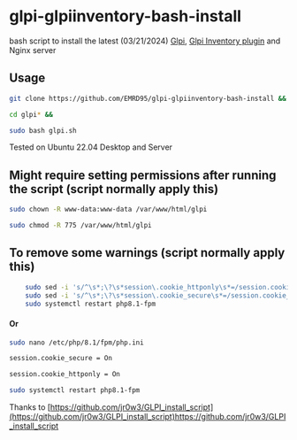 # glpi-glpiinventory-bash-install
bash script to install the latest (03/21/2024) [Glpi](https://github.com/glpi-project/glpi/releases), [Glpi Inventory plugin](https://github.com/glpi-project/glpi-inventory-plugin/releases) and Nginx server

## Usage

```bash
git clone https://github.com/EMRD95/glpi-glpiinventory-bash-install &&

cd glpi* &&

sudo bash glpi.sh
```

Tested on Ubuntu 22.04 Desktop and Server

## Might require setting permissions after running the script (script normally apply this)
```bash
sudo chown -R www-data:www-data /var/www/html/glpi
```
```bash
sudo chmod -R 775 /var/www/html/glpi
```
## To remove some warnings (script normally apply this)

```bash
    sudo sed -i 's/^\s*;\?\s*session\.cookie_httponly\s*=/session.cookie_httponly = On/' /etc/php/8.1/fpm/php.ini &&
    sudo sed -i 's/^\s*;\?\s*session\.cookie_secure\s*=/session.cookie_secure = On/' /etc/php/8.1/fpm/php.ini &&
    sudo systemctl restart php8.1-fpm
```

#### Or

```bash
sudo nano /etc/php/8.1/fpm/php.ini
```
```bash
session.cookie_secure = On
```
```bash
session.cookie_httponly = On
```
```bash
sudo systemctl restart php8.1-fpm
```


Thanks to [https://github.com/jr0w3/GLPI_install_script](https://github.com/jr0w3/GLPI_install_script)https://github.com/jr0w3/GLPI_install_script

